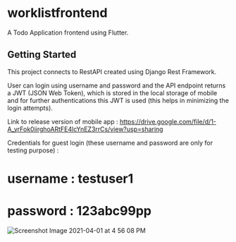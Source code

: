 # worklistfrontend

A  Todo Application frontend using Flutter.

## Getting Started

This project connects to RestAPI created using Django Rest Framework.

User can login using username and password and the API endpoint returns a JWT (JSON Web Token), which is stored in the local storage of mobile and for further authentications this JWT is used (this helps in minimizing the login attempts).



Link to release version of mobile app : https://drive.google.com/file/d/1-A_yrFok0iirghoARtFE4lcYnEZ3rrCs/view?usp=sharing


Credentials for guest login (these username and password are only for testing purpose) :
# username : testuser1
# password : 123abc99pp


![Screenshot Image 2021-04-01 at 4 56 08 PM](https://user-images.githubusercontent.com/65735725/113287459-3bac4100-930b-11eb-8290-0b9f2faf0a93.jpeg)
